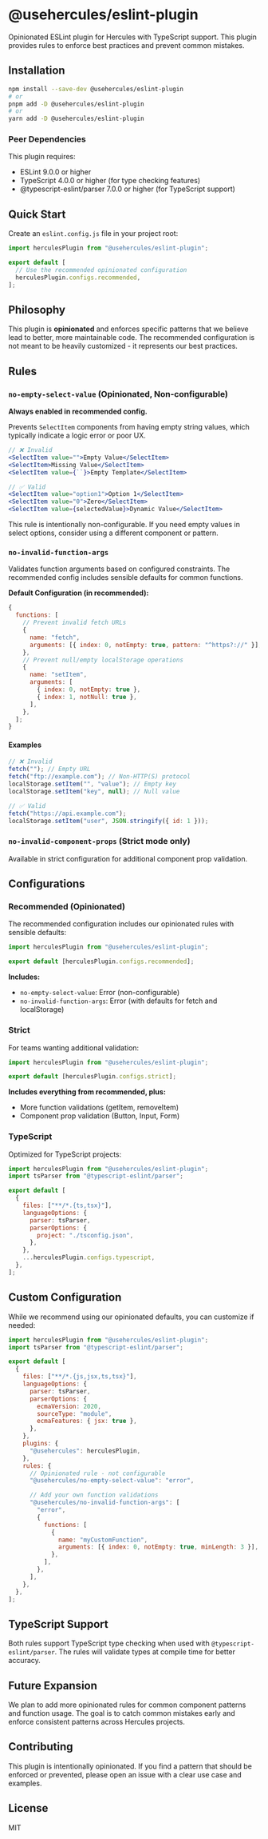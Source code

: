 # @usehercules/eslint-plugin

Opinionated ESLint plugin for Hercules with TypeScript support. This plugin provides rules to enforce best practices and prevent common mistakes.

## Installation

```bash
npm install --save-dev @usehercules/eslint-plugin
# or
pnpm add -D @usehercules/eslint-plugin
# or
yarn add -D @usehercules/eslint-plugin
```

### Peer Dependencies

This plugin requires:

- ESLint 9.0.0 or higher
- TypeScript 4.0.0 or higher (for type checking features)
- @typescript-eslint/parser 7.0.0 or higher (for TypeScript support)

## Quick Start

Create an `eslint.config.js` file in your project root:

```javascript
import herculesPlugin from "@usehercules/eslint-plugin";

export default [
  // Use the recommended opinionated configuration
  herculesPlugin.configs.recommended,
];
```

## Philosophy

This plugin is **opinionated** and enforces specific patterns that we believe lead to better, more maintainable code. The recommended configuration is not meant to be heavily customized - it represents our best practices.

## Rules

### `no-empty-select-value` (Opinionated, Non-configurable)

**Always enabled in recommended config.**

Prevents `SelectItem` components from having empty string values, which typically indicate a logic error or poor UX.

```jsx
// ❌ Invalid
<SelectItem value="">Empty Value</SelectItem>
<SelectItem>Missing Value</SelectItem>
<SelectItem value={``}>Empty Template</SelectItem>

// ✅ Valid
<SelectItem value="option1">Option 1</SelectItem>
<SelectItem value="0">Zero</SelectItem>
<SelectItem value={selectedValue}>Dynamic Value</SelectItem>
```

This rule is intentionally non-configurable. If you need empty values in select options, consider using a different component or pattern.

### `no-invalid-function-args`

Validates function arguments based on configured constraints. The recommended config includes sensible defaults for common functions.

**Default Configuration (in recommended):**

```javascript
{
  functions: [
    // Prevent invalid fetch URLs
    {
      name: "fetch",
      arguments: [{ index: 0, notEmpty: true, pattern: "^https?://" }],
    },
    // Prevent null/empty localStorage operations
    {
      name: "setItem",
      arguments: [
        { index: 0, notEmpty: true },
        { index: 1, notNull: true },
      ],
    },
  ];
}
```

#### Examples

```javascript
// ❌ Invalid
fetch(""); // Empty URL
fetch("ftp://example.com"); // Non-HTTP(S) protocol
localStorage.setItem("", "value"); // Empty key
localStorage.setItem("key", null); // Null value

// ✅ Valid
fetch("https://api.example.com");
localStorage.setItem("user", JSON.stringify({ id: 1 }));
```

### `no-invalid-component-props` (Strict mode only)

Available in strict configuration for additional component prop validation.

## Configurations

### Recommended (Opinionated)

The recommended configuration includes our opinionated rules with sensible defaults:

```javascript
import herculesPlugin from "@usehercules/eslint-plugin";

export default [herculesPlugin.configs.recommended];
```

**Includes:**

- `no-empty-select-value`: Error (non-configurable)
- `no-invalid-function-args`: Error (with defaults for fetch and localStorage)

### Strict

For teams wanting additional validation:

```javascript
import herculesPlugin from "@usehercules/eslint-plugin";

export default [herculesPlugin.configs.strict];
```

**Includes everything from recommended, plus:**

- More function validations (getItem, removeItem)
- Component prop validation (Button, Input, Form)

### TypeScript

Optimized for TypeScript projects:

```javascript
import herculesPlugin from "@usehercules/eslint-plugin";
import tsParser from "@typescript-eslint/parser";

export default [
  {
    files: ["**/*.{ts,tsx}"],
    languageOptions: {
      parser: tsParser,
      parserOptions: {
        project: "./tsconfig.json",
      },
    },
    ...herculesPlugin.configs.typescript,
  },
];
```

## Custom Configuration

While we recommend using our opinionated defaults, you can customize if needed:

```javascript
import herculesPlugin from "@usehercules/eslint-plugin";
import tsParser from "@typescript-eslint/parser";

export default [
  {
    files: ["**/*.{js,jsx,ts,tsx}"],
    languageOptions: {
      parser: tsParser,
      parserOptions: {
        ecmaVersion: 2020,
        sourceType: "module",
        ecmaFeatures: { jsx: true },
      },
    },
    plugins: {
      "@usehercules": herculesPlugin,
    },
    rules: {
      // Opinionated rule - not configurable
      "@usehercules/no-empty-select-value": "error",

      // Add your own function validations
      "@usehercules/no-invalid-function-args": [
        "error",
        {
          functions: [
            {
              name: "myCustomFunction",
              arguments: [{ index: 0, notEmpty: true, minLength: 3 }],
            },
          ],
        },
      ],
    },
  },
];
```

## TypeScript Support

Both rules support TypeScript type checking when used with `@typescript-eslint/parser`. The rules will validate types at compile time for better accuracy.

## Future Expansion

We plan to add more opinionated rules for common component patterns and function usage. The goal is to catch common mistakes early and enforce consistent patterns across Hercules projects.

## Contributing

This plugin is intentionally opinionated. If you find a pattern that should be enforced or prevented, please open an issue with a clear use case and examples.

## License

MIT
